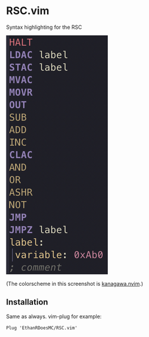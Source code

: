 # RSC.vim
Syntax highlighting for the RSC

![Preview](https://github.com/EthanRDoesMC/RSC.vim/blob/b609b2b3b1c05238546a09e96b58d0727dfa04ab/RSCvim%20preview.jpg)

(The colorscheme in this screenshot is [kanagawa.nvim](https://github.com/rebelot/kanagawa.nvim).)

## Installation
Same as always. vim-plug for example:
```vim
Plug 'EthanRDoesMC/RSC.vim'
```
